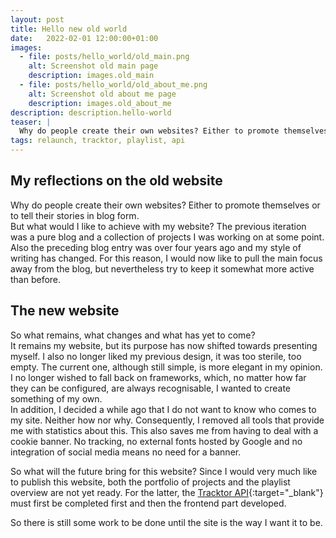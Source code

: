 ```yaml
---
layout: post
title: Hello new old world
date:   2022-02-01 12:00:00+01:00
images:
  - file: posts/hello_world/old_main.png
    alt: Screenshot old main page
    description: images.old_main
  - file: posts/hello_world/old_about_me.png
    alt: Screenshot old about me page
    description: images.old_about_me
description: description.hello-world
teaser: |
  Why do people create their own websites? Either to promote themselves or to tell their stories in blog form. But...
tags: relaunch, tracktor, playlist, api
---
```


## My reflections on the old website

Why do people create their own websites? Either to promote themselves or to tell their stories in blog form.  
But what would I like to achieve with my website? The previous iteration was a pure blog and a collection of projects I was working on at some point. Also the preceding blog entry was over four years ago and my style of writing has changed.
For this reason, I would now like to pull the main focus away from the blog, but nevertheless try to keep it somewhat more active than before.

## The new website

So what remains, what changes and what has yet to come?  
It remains my website, but its purpose has now shifted towards presenting myself. I also no longer liked my previous design, it was too sterile, too empty. The current one, although still simple, is more elegant in my opinion.  
I no longer wished to fall back on frameworks, which, no matter how far they can be configured, are always recognisable, I wanted to create something of my own.  
In addition, I decided a while ago that I do not want to know who comes to my site. Neither how nor why. Consequently, I removed all tools that provide me with statistics about this. This also saves me from having to deal with a cookie banner. No tracking, no external fonts hosted by Google and no integration of social media means no need for a banner.

So what will the future bring for this website?
Since I would very much like to publish this website, both the portfolio of projects and the playlist overview are not yet ready. For the latter, the [Tracktor API](https://github.com/tracktor-one/tracktor){:target="_blank"} must first be completed first and then the frontend part developed.

So there is still some work to be done until the site is the way I want it to be.
